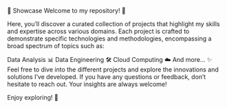 🚀 Showcase
Welcome to my repository! 🎉

Here, you’ll discover a curated collection of projects that highlight my skills and expertise across various domains. Each project is crafted to demonstrate specific technologies and methodologies, encompassing a broad spectrum of topics such as:

Data Analysis 📊
Data Engineering 🛠️
Cloud Computing ☁️
And more... ✨
Feel free to dive into the different projects and explore the innovations and solutions I’ve developed. If you have any questions or feedback, don’t hesitate to reach out. Your insights are always welcome!

Enjoy exploring! 🌟
